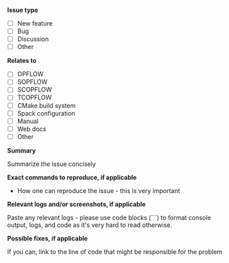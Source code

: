**Issue type**
- [ ] New feature
- [ ] Bug
- [ ] Discussion
- [ ] Other

**Relates to**
- [ ] OPFLOW
- [ ] SOPFLOW
- [ ] SCOPFLOW
- [ ] TCOPFLOW
- [ ] CMake build system
- [ ] Spack configuration
- [ ] Manual
- [ ] Web docs
- [ ] Other

**Summary**

Summarize the issue concisely

**Exact commands to reproduce, if applicable**

- How one can reproduce the issue - this is very important

**Relevant logs and/or screenshots, if applicable**

Paste any relevant logs - please use code blocks (```) to format console output,
logs, and code as it's very hard to read otherwise.

**Possible fixes, if applicable**

If you can, link to the line of code that might be responsible for the problem

